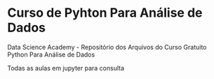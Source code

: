 # Curso de Pyhton Para Análise de Dados

Data Science Academy - Repositório dos Arquivos do Curso Gratuito Python  Para Análise de Dados

Todas as aulas em jupyter para consulta



